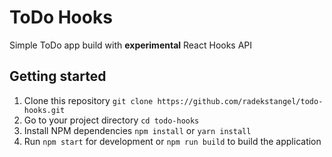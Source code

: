 # ToDo Hooks

Simple ToDo app build with **experimental** React Hooks API

## Getting started

1. Clone this repository `git clone https://github.com/radekstangel/todo-hooks.git`
2. Go to your project directory `cd todo-hooks`
3. Install NPM dependencies `npm install` or `yarn install`
4. Run `npm start` for development or `npm run build` to build the application
